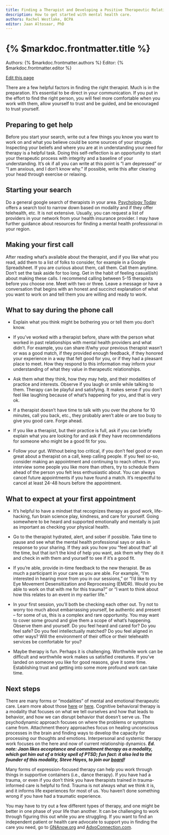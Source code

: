 ```yaml
---
title: Finding a Therapist and Developing a Positive Therapeutic Relationship
description: How to get started with mental health care.
authors: Rachel Westlake, BCPA
editor: Jaan Altosaar, PhD
---
```


# {% $markdoc.frontmatter.title %}

Authors: {% $markdoc.frontmatter.authors %}
Editor: {% $markdoc.frontmatter.editor %}

[Edit this page](https://github.com/onefact/handbook.payless.health/edit/main/pages/finding-a-therapist.md)

There are a few helpful factors in finding the right therapist. Much is in the preparation. It’s essential to be direct in your communication. If you put in the effort to find the right person, you will feel more comfortable when you work with them, allow yourself to trust and be guided, and be encouraged to trust yourself.

## Preparing to get help

Before you start your search, write out a few things you know you want to work on and what you believe could be some sources of your struggle. Inspecting your beliefs and where you are at in understanding your need for therapy is a helpful task. Doing this self-reflection is an opportunity to start your therapeutic process with integrity and a baseline of your understanding. It’s ok if all you can write at this point is “I am depressed” or “I am anxious, and I don’t know why.” If possible, write this after clearing your head through exercise or relaxing.


## Starting your search

Do a general google search of therapists in your area. [Psychology Today](https://www.psychologytoday.com/us/therapists) offers a search tool to narrow down based on modality and if they offer telehealth, etc. It is not extensive. Usually, you can request a list of providers in your network from your health insurance provider. I may have further guidance about resources for finding a mental health professional in your region.  

## Making your first call

After reading what’s available about the therapist, and if you like what you read, add them to a list of folks to consider, for example in a Google Spreadsheet. If you are curious about them, call them. Call them anytime. Don’t set the task aside for too long. Get in the habit of feeling casual(ish) about making these calls.  I recommend calling between 5-15 therapists before you choose one. Meet with two or three. Leave a message or have a conversation that begins with an honest and succinct explanation of what you want to work on and tell them you are willing and ready to work. 

## What to say during the phone call

* Explain what you think might be bothering you or tell them you don’t know.  

* If you’ve worked with a therapist before, share with the person what worked in past relationships with mental health providers and what didn’t. For example, you can share if/why your previous therapist wasn’t or was a good match, if they provided enough feedback, if they honored your experience in a way that felt good for you, or if they had a pleasant place to meet. How they respond to this information may inform your understanding of what they value in therapeutic relationships.  

* Ask them what they think, how they may help, and their modalities of practice and interests. Observe if you laugh or smile while talking to them. Therapy can be playful and satisfying. It makes sense if you don’t feel like laughing because of what’s happening for you, and that is very ok.

* If a therapist doesn’t have time to talk with you over the phone for 10 minutes, call you back, etc., they probably aren’t able or are too busy to give you good care. Forge ahead.

* If you like a therapist, but their practice is full, ask if you can briefly explain what you are looking for and ask if they have recommendations for someone who might be a good fit for you. 

* Follow your gut. Without being too critical, if you don’t feel good or even great about a therapist on a call, keep calling people. If you feel so-so, consider making an appointment and continuing to reach others. If you interview some people you like more than others, try to schedule them ahead of the person you felt less enthusiastic about. You can always cancel future appointments if you have found a match.  It’s respectful to cancel at least 24-48 hours before the appointment.

## What to expect at your first appointment

* It’s helpful to have a mindset that recognizes therapy as good work, life-hacking, fun brain science play, kindness, and care for yourself. Going somewhere to be heard and supported emotionally and mentally is just as important as checking your physical health.

* Go to the therapist hydrated, alert, and sober if possible. Take time to pause and see what the mental health professional says or asks in response to your sharing. If they ask you how you “feel about that” all the time, but that isn’t the kind of help you want, ask them why they do it and check in with them and yourself to see if it’s a good fit.  

* If you’re able, provide in-time feedback to the new therapist. Be as much a participant in your care as you are able. For example, “I’m interested in hearing more from you in our sessions,” or “I’d like to try Eye Movement Desensitization and Reprocessing (EMDR). Would you be able to work on that with me for this trauma?” or “I want to think about how this relates to an event in my earlier life.”

* In your first session, you’ll both be checking each other out. Try not to worry too much about embarrassing yourself, be authentic and present – for some of us, this is a complex and rare opportunity. You may want to cover some ground and give them a scope of what’s happening.  Observe them and yourself. Do you feel heard and cared for?  Do you feel safe?  Do you feel intellectually matched? Do you feel aligned in other ways? Will the environment of their office or their telehealth services be comfortable for you?

* Maybe therapy is fun. Perhaps it is challenging. Worthwhile work can be difficult and worthwhile work makes us satisfied creatures. If you’ve landed on someone you like for good reasons, give it some time.  Establishing trust and getting into some more profound work can take time.

## Next steps

There are many forms or “modalities” of mental and emotional therapeutic care. Learn more about those [here](https://mentalhealthmatch.com/articles/therapy/glossary-therapy-approaches-modalities) or [here](https://www.psychology.org/resources/what-is-a-therapy-modality/). Cognitive behavioral therapy is a modality that focuses on what we tell ourselves and how that leads to behavior, and how we can disrupt behavior that doesn’t serve us. The psychodynamic approach focuses on where the problems or symptoms came from. Attachment theory approaches focus on healing unconscious processes in the brain and finding ways to develop the capacity for processing our thoughts and emotions. Interpersonal and systemic therapy work focuses on the here and now of current relationship dynamics. ***Ed. note: Jaan likes acceptance and commitment therapy as a modality, which got him out of a tricky spell of PTSD; fun fact: it also led to the founder of this modality, Steve Hayes, to join our [board](https://onefact.org/team)!***

Many forms of expression-focused therapy can help you work through things in supportive containers (i.e., dance therapy). If you have had a trauma, or even if you don’t think you have therapists trained in trauma-informed care is helpful to find. Trauma is not always what we think it is, and it informs life experiences for most of us. You haven’t done something wrong if you have had a traumatic experience. 

You may have to try out a few different types of therapy, and one might be better in one phase of your life than another. It can be challenging to work through figuring this out while you are struggling.  If you want to find an independent patient or health care advocate to support you in finding the care you need, go to [GNAnow.org](GNAnow.org) and [AdvoConnection.com](AdvoConnection.com). 